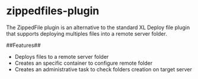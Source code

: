 # zippedfiles-plugin
The ZippedFile plugin is an alternative to the standard XL Deploy file plugin that supports deploying multiples files into a remote server folder.

##Features##

* Deploys files to a remote server folder
* Creates an specific container to configure remote folder
* Creates an administrative task to check folders creation on target server
